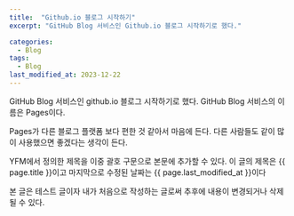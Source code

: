 ```yaml
---
title:  "Github.io 블로그 시작하기"
excerpt: "GitHub Blog 서비스인 Github.io 블로그 시작하기로 했다."

categories:
  - Blog
tags:
  - Blog
last_modified_at: 2023-12-22
---
```


GitHub Blog 서비스인 github.io 블로그 시작하기로 했다.
GitHub Blog 서비스의 이름은 Pages이다.

Pages가 다른 블로그 플랫폼 보다 편한 것 같아서 마음에 든다.
다른 사람들도 같이 많이 사용했으면 좋겠다는 생각이 든다.

YFM에서 정의한 제목을 이중 괄호 구문으로 본문에 추가할 수 있다.
이 글의 제목은 {{ page.title }}이고
마지막으로 수정된 날짜는 {{ page.last_modified_at }}이다

본 글은 테스트 글이자 내가 처음으로 작성하는 글로써 추후에 내용이 변경되거나 삭제될 수 있다.

